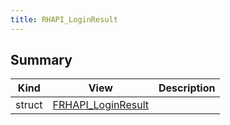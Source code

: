 ```yaml
---
title: RHAPI_LoginResult
---
```


## Summary
| Kind | View | Description |
|------|------|-------------|
|struct|[FRHAPI_LoginResult](/unreal-plugins/all/structfrhapi__loginresult/#structFRHAPI__LoginResult)||
